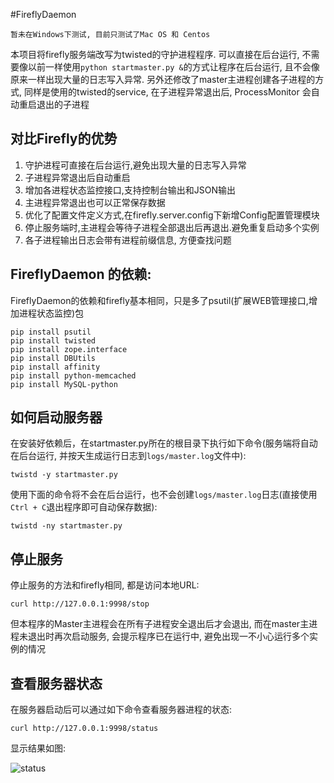 #FireflyDaemon

`暂未在Windows下测试, 目前只测试了Mac OS 和 Centos`

本项目将firefly服务端改写为twisted的守护进程程序. 可以直接在后台运行, 不需要像以前一样使用`python startmaster.py &`的方式让程序在后台运行, 且不会像原来一样出现大量的日志写入异常. 另外还修改了master主进程创建各子进程的方式, 同样是使用的twisted的service, 在子进程异常退出后, ProcessMonitor 会自动重启退出的子进程

## 对比Firefly的优势
1. 守护进程可直接在后台运行,避免出现大量的日志写入异常
2. 子进程异常退出后自动重启
3. 增加各进程状态监控接口,支持控制台输出和JSON输出
4. 主进程异常退出也可以正常保存数据
5. 优化了配置文件定义方式,在firefly.server.config下新增Config配置管理模块
6. 停止服务端时,主进程会等待子进程全部退出后再退出.避免重复启动多个实例
7. 各子进程输出日志会带有进程前缀信息, 方便查找问题

## FireflyDaemon 的依赖:
FireflyDaemon的依赖和firefly基本相同，只是多了psutil(扩展WEB管理接口,增加进程状态监控)包
```
pip install psutil
pip install twisted
pip install zope.interface
pip install DBUtils
pip install affinity
pip install python-memcached
pip install MySQL-python
```

## 如何启动服务器
在安装好依赖后，在startmaster.py所在的根目录下执行如下命令(服务端将自动在后台运行, 并按天生成运行日志到`logs/master.log`文件中):
```
twistd -y startmaster.py
```
使用下面的命令将不会在后台运行，也不会创建`logs/master.log`日志(直接使用`Ctrl + C`退出程序即可自动保存数据):
```
twistd -ny startmaster.py
```

## 停止服务
停止服务的方法和firefly相同, 都是访问本地URL:
```
curl http://127.0.0.1:9998/stop
```
但本程序的Master主进程会在所有子进程安全退出后才会退出, 而在master主进程未退出时再次启动服务, 会提示程序已在运行中, 避免出现一不小心运行多个实例的情况

## 查看服务器状态
在服务器启动后可以通过如下命令查看服务器进程的状态:
```
curl http://127.0.0.1:9998/status
```

显示结果如图:

![status](https://git.oschina.net/cbwfree/FireflyDaemon/raw/master/demo/status.png)